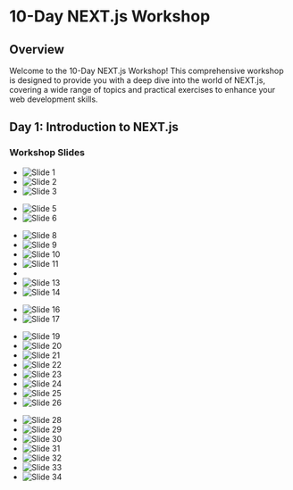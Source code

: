 # 10-Day NEXT.js Workshop

## Overview
Welcome to the 10-Day NEXT.js Workshop! This comprehensive workshop is designed to provide you with a deep dive into the world of NEXT.js, covering a wide range of topics and practical exercises to enhance your web development skills.

## Day 1: Introduction to NEXT.js

### Workshop Slides
- ![Slide 1](image/1.png)
- ![Slide 2](image/2.png)
- ![Slide 3](image/3.png)
<!-- - ![Slide 4](image/4.png) -->
- ![Slide 5](image/5.png)
- ![Slide 6](image/6.png)
<!-- - ![Slide 7](image/7.png) -->
- ![Slide 8](image/8.png)
- ![Slide 9](image/9.png)
- ![Slide 10](image/10.png)
- ![Slide 11](image/11.png)
- <!-- ![Slide 12](image/12.png) -->
- ![Slide 13](image/13.png)
- ![Slide 14](image/14.png)
<!-- - ![Slide 15](image/15.png) -->
- ![Slide 16](image/16.png)
- ![Slide 17](image/17.png)
<!-- - ![Slide 18](image/18.png) -->
- ![Slide 19](image/19.png)
- ![Slide 20](image/20.png)
- ![Slide 21](image/21.png)
- ![Slide 22](image/22.png)
- ![Slide 23](image/23.png)
- ![Slide 24](image/24.png)
- ![Slide 25](image/25.png)
- ![Slide 26](image/26.png)
<!-- - ![Slide 27](image/27.png) -->
- ![Slide 28](image/28.png)
- ![Slide 29](image/29.png)
- ![Slide 30](image/30.png)
- ![Slide 31](image/31.png)
- ![Slide 32](image/32.png)
- ![Slide 33](image/33.png)
- ![Slide 34](image/34.png)